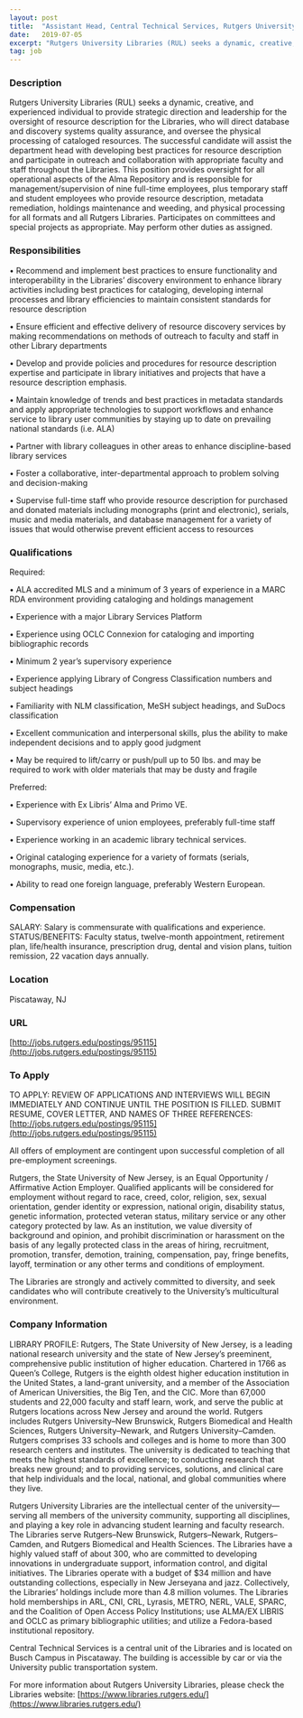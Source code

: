 ```yaml
---
layout: post
title:  "Assistant Head, Central Technical Services, Rutgers University Libraries NTT Librarian of Practice I or II - Rutgers University Libraries"
date:   2019-07-05
excerpt: "Rutgers University Libraries (RUL) seeks a dynamic, creative, and experienced individual to provide strategic direction and leadership for the oversight of resource description for the Libraries, who will direct database and discovery systems quality assurance, and oversee the physical processing of cataloged resources. The successful candidate will assist the department..."
tag: job
---
```


### Description   

Rutgers University Libraries (RUL) seeks a dynamic, creative, and experienced individual to provide strategic direction and leadership for the oversight of resource description for the Libraries, who will direct database and discovery systems quality assurance, and oversee the physical processing of cataloged resources. The successful candidate will assist the department head with developing best practices for resource description and participate in outreach and collaboration with appropriate faculty and staff throughout the Libraries. This position provides oversight for all operational aspects of the Alma Repository and is responsible for management/supervision of nine full-time employees, plus temporary staff and student employees who provide resource description, metadata remediation, holdings maintenance and weeding, and physical processing for all formats and all Rutgers Libraries.  Participates on committees and special projects as appropriate.   May perform other duties as assigned.   


### Responsibilities   


• 	Recommend and implement best practices to ensure functionality and interoperability in the Libraries’ discovery environment to enhance library activities including best practices for cataloging, developing internal processes and library efficiencies to maintain consistent standards for resource description 

• 	Ensure efficient and effective delivery of resource discovery services by making recommendations on methods of outreach to faculty and staff in other Library departments 

• 	Develop and provide policies and procedures for resource description expertise and participate in library initiatives and projects that have a resource description emphasis.

• 	Maintain knowledge of trends and best practices in metadata standards and apply appropriate technologies to support workflows and enhance service to library user communities by staying up to date on prevailing national standards (i.e. ALA) 

• 	Partner with library colleagues in other areas to enhance discipline-based library services 

• 	Foster a collaborative, inter-departmental approach to problem solving and decision-making 

• 	Supervise full-time staff who provide resource description for purchased and donated materials including monographs (print and electronic), serials, music and media materials, and database management for a variety of issues that would otherwise prevent efficient access to resources



### Qualifications   

Required:  

• 	ALA accredited MLS and a minimum of 3 years of experience in a MARC RDA environment providing cataloging and holdings management 

• 	Experience with a major Library Services Platform 

• 	Experience using OCLC Connexion for cataloging and importing bibliographic records

• 	Minimum 2 year’s supervisory experience

• 	Experience applying Library of Congress Classification numbers and subject headings

• 	Familiarity with NLM classification, MeSH subject headings, and SuDocs classification 

• 	Excellent communication and interpersonal skills, plus the ability to make independent decisions and to apply good judgment

• 	May be required to lift/carry or push/pull up to 50 lbs. and may be required to work with older materials that may be dusty and fragile

Preferred: 

• 	Experience with Ex Libris’ Alma and Primo VE.

• 	Supervisory experience of union employees, preferably full-time staff

• 	Experience working in an academic library technical services. 

• 	Original cataloging experience for a variety of formats (serials, monographs, music, media, etc.). 

• 	Ability to read one foreign language, preferably Western European.



### Compensation   

SALARY:  Salary is commensurate with qualifications and experience.  STATUS/BENEFITS:  Faculty status, twelve-month appointment, retirement plan, life/health insurance, prescription drug, dental and vision plans, tuition remission, 22 vacation days annually.


### Location   

Piscataway, NJ


### URL   

[http://jobs.rutgers.edu/postings/95115](http://jobs.rutgers.edu/postings/95115)  

### To Apply   

TO APPLY:  REVIEW OF APPLICATIONS AND INTERVIEWS WILL BEGIN IMMEDIATELY AND CONTINUE UNTIL THE POSITION IS FILLED. SUBMIT RESUME, COVER LETTER, AND NAMES OF THREE REFERENCES:  [http://jobs.rutgers.edu/postings/95115](http://jobs.rutgers.edu/postings/95115)
 
All offers of employment are contingent upon successful completion of all pre-employment screenings.

Rutgers, the State University of New Jersey, is an Equal Opportunity / Affirmative Action Employer. Qualified applicants will be considered for employment without regard to race, creed, color, religion, sex, sexual orientation, gender identity or expression, national origin, disability status, genetic information, protected veteran status, military service or any other category protected by law. As an institution, we value diversity of background and opinion, and prohibit discrimination or harassment on the basis of any legally protected class in the areas of hiring, recruitment, promotion, transfer, demotion, training, compensation, pay, fringe benefits, layoff, termination or any other terms and conditions of employment.

The Libraries are strongly and actively committed to diversity, and seek candidates who will contribute creatively to the University’s multicultural environment.



### Company Information   

LIBRARY PROFILE:  Rutgers, The State University of New Jersey, is a leading national research university and the state of New Jersey’s preeminent, comprehensive public institution of higher education. Chartered in 1766 as Queen’s College, Rutgers is the eighth oldest higher education institution in the United States, a land-grant university, and a member of the Association of American Universities, the Big Ten, and the CIC. More than 67,000 students and 22,000 faculty and staff learn, work, and serve the public at Rutgers locations across New Jersey and around the world. Rutgers includes Rutgers University–New Brunswick, Rutgers Biomedical and Health Sciences, Rutgers University–Newark, and Rutgers University–Camden. Rutgers comprises 33 schools and colleges and is home to more than 300 research centers and institutes. The university is dedicated to teaching that meets the highest standards of excellence; to conducting research that breaks new ground; and to providing services, solutions, and clinical care that help individuals and the local, national, and global communities where they live.

Rutgers University Libraries are the intellectual center of the university—serving all members of the university community, supporting all disciplines, and playing a key role in advancing student learning and faculty research. The Libraries serve Rutgers–New Brunswick, Rutgers–Newark, Rutgers–Camden, and Rutgers Biomedical and Health Sciences. The Libraries have a highly valued staff of about 300, who are committed to developing innovations in undergraduate support, information control, and digital initiatives. The Libraries operate with a budget of $34 million and have outstanding collections, especially in New Jerseyana and jazz. Collectively, the Libraries’ holdings include more than 4.8 million volumes. The Libraries hold memberships in ARL, CNI, CRL, Lyrasis, METRO, NERL, VALE, SPARC, and the Coalition of Open Access Policy Institutions; use ALMA/EX LIBRIS and OCLC as primary bibliographic utilities; and utilize a Fedora-based institutional repository.

Central Technical Services is a central unit of the Libraries and is located on Busch Campus in Piscataway. The building is accessible by car or via the University public transportation system. 

For more information about Rutgers University Libraries, please check the Libraries website: [https://www.libraries.rutgers.edu/](https://www.libraries.rutgers.edu/) 




